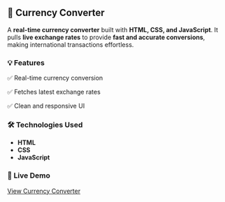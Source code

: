 ## 💱 **Currency Converter** 

A **real-time currency converter** built with **HTML, CSS, and JavaScript**. It pulls **live exchange rates** to provide **fast and accurate conversions**, making international transactions effortless.

### 💡 Features

✅ Real-time currency conversion

✅ Fetches latest exchange rates

✅ Clean and responsive UI

### 🛠️ Technologies Used

- **HTML**
- **CSS**
- **JavaScript**

### 🔗 Live Demo  
[View Currency Converter](https://vidhii015.github.io/Currency-Converter/)
